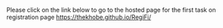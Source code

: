 Please click on the link below to go to the hosted page for the first task on registration page
https://thekhobe.github.io/RegiFi/
